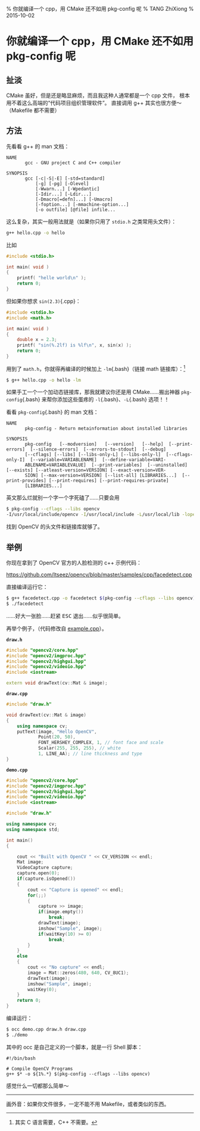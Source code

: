 % 你就编译一个 cpp，用 CMake 还不如用 pkg-config 呢
% TANG ZhiXiong
% 2015-10-02


你就编译一个 cpp，用 CMake 还不如用 pkg-config 呢
=================================================

扯淡
----

CMake 虽好，但是还是略显麻烦，而且我这种人通常都是一个 cpp 文件，
根本用不着这么高端的“代码项目组织管理软件”。
直接调用 g++ 其实也很方便～（Makefile 都不需要）

方法
----

先看看 g++ 的 man 文档：

```plain
NAME
       gcc - GNU project C and C++ compiler

SYNOPSIS
       gcc [-c|-S|-E] [-std=standard]
           [-g] [-pg] [-Olevel]
           [-Wwarn...] [-Wpedantic]
           [-Idir...] [-Ldir...]
           [-Dmacro[=defn]...] [-Umacro]
           [-foption...] [-mmachine-option...]
           [-o outfile] [@file] infile...
```

这么复杂，其实一般用法就是（如果你只用了 `stdio.h` 之类常用头文件）：

```bash
g++ hello.cpp -o hello
```

比如

```cpp
#include <stdio.h>

int main( void )
{
    printf( "helle world\n" );
    return 0;
}
```

但如果你想求 `sin(2.3)`{.cpp}：

```cpp
#include <stdio.h>
#include <math.h>

int main( void )
{
    double x = 2.3;
    printf( "sin(%.2lf) is %lf\n", x, sin(x) );
    return 0;
}
```

用到了 `math.h`，你就得再编译的时候加上 `-lm`{.bash}（链接 math 链接库）：[^lm]

```bash
$ g++ hello.cpp -o hello -lm
```

[^lm]: 其实 C 语言需要，C++ 不需要。

如果手工一个一个加动态链接库，那我就建议你还是用 CMake……搬出神器 `pkg-config`{.bash} 来帮你添加这些蛋疼的 `-l`{.bash}、`-L`{.bash} 选项！！

看看 `pkg-config`{.bash} 的 man 文档：

```plain
NAME
       pkg-config - Return metainformation about installed libraries

SYNOPSIS
       pkg-config   [--modversion]   [--version]   [--help]  [--print-errors]  [--silence-errors]  [--errors-to-stdout]  [--debug]
       [--cflags] [--libs] [--libs-only-L] [--libs-only-l]  [--cflags-only-I]  [--variable=VARIABLENAME]  [--define-variable=VARI‐
       ABLENAME=VARIABLEVALUE]  [--print-variables]  [--uninstalled]  [--exists] [--atleast-version=VERSION] [--exact-version=VER‐
       SION] [--max-version=VERSION] [--list-all] [LIBRARIES...]  [--print-provides] [--print-requires] [--print-requires-private]
       [LIBRARIES...]
```

英文那么烂就别一个字一个字死磕了……只要会用

```bash
$ pkg-config --cflags --libs opencv
-I/usr/local/include/opencv -I/usr/local/include -L/usr/local/lib -lopencv_shape -lopencv_stitching -lopencv_objdetect -lopencv_superres -lopencv_videostab -lopencv_calib3d -lopencv_features2d -lopencv_highgui -lopencv_videoio -lopencv_imgcodecs -lopencv_video -lopencv_photo -lopencv_ml -lopencv_imgproc -lopencv_flann -lopencv_core -lopencv_hal
```

找到 OpenCV 的头文件和链接库就够了。

举例
----

你现在拿到了 OpenCV 官方的人脸检测的 c++ 示例代码：

<https://github.com/Itseez/opencv/blob/master/samples/cpp/facedetect.cpp>

直接编译运行它：

```bash
$ g++ facedetect.cpp -o facedetect $(pkg-config --cflags --libs opencv)
$ ./facedetect
```

……好大一张脸……赶紧 <kbd>ESC</kbd> 退出……似乎很简单。

再举个例子，（代码修改自 [example.cpp](https://github.com/Itseez/opencv/blob/master/samples/cpp/example_cmake/example.cpp)）。

**`draw.h`**

```cpp
#include "opencv2/core.hpp"
#include "opencv2/imgproc.hpp"
#include "opencv2/highgui.hpp"
#include "opencv2/videoio.hpp"
#include <iostream>

extern void drawText(cv::Mat & image);
```

**`draw.cpp`**

```cpp
#include "draw.h"

void drawText(cv::Mat & image)
{
    using namespace cv;
    putText(image, "Hello OpenCV",
            Point(20, 50),
            FONT_HERSHEY_COMPLEX, 1, // font face and scale
            Scalar(255, 255, 255), // white
            1, LINE_AA); // line thickness and type
}
```

**`demo.cpp`**

```cpp
#include "opencv2/core.hpp"
#include "opencv2/imgproc.hpp"
#include "opencv2/highgui.hpp"
#include "opencv2/videoio.hpp"
#include <iostream>

#include "draw.h"

using namespace cv;
using namespace std;

int main()
{

    cout << "Built with OpenCV " << CV_VERSION << endl;
    Mat image;
    VideoCapture capture;
    capture.open(0);
    if(capture.isOpened())
    {
        cout << "Capture is opened" << endl;
        for(;;)
        {
            capture >> image;
            if(image.empty())
                break;
            drawText(image);
            imshow("Sample", image);
            if(waitKey(10) >= 0)
                break;
        }
    }
    else
    {
        cout << "No capture" << endl;
        image = Mat::zeros(480, 640, CV_8UC1);
        drawText(image);
        imshow("Sample", image);
        waitKey(0);
    }
    return 0;
}
```

编译运行：

```bash
$ occ demo.cpp draw.h draw.cpp
$ ./demo
```

其中的 occ 是自己定义的一个脚本，就是一行 Shell 脚本：

```shell
#!/bin/bash

# Compile OpenCV Programs
g++ $* -o ${1%.*} $(pkg-config --cflags --libs opencv)
```

感觉什么一切都那么简单～

---

画外音：如果你文件很多，一定不能不用 Makefile，或者类似的东西。
